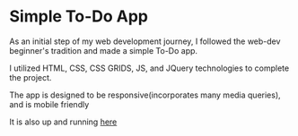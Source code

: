 # Simple To-Do App
<p>As an initial step of my web development journey, I followed the web-dev beginner's tradition and made a simple To-Do app.</p>
<p>I utilized HTML, CSS, CSS GRIDS, JS, and JQuery technologies to complete the project.</p>
<p>The app is designed to be responsive(incorporates many media queries), and is mobile friendly</p>
<p>It is also up and running <a href="https://kaanserin.github.io/SimpleToDoApp/">here</a></p>
